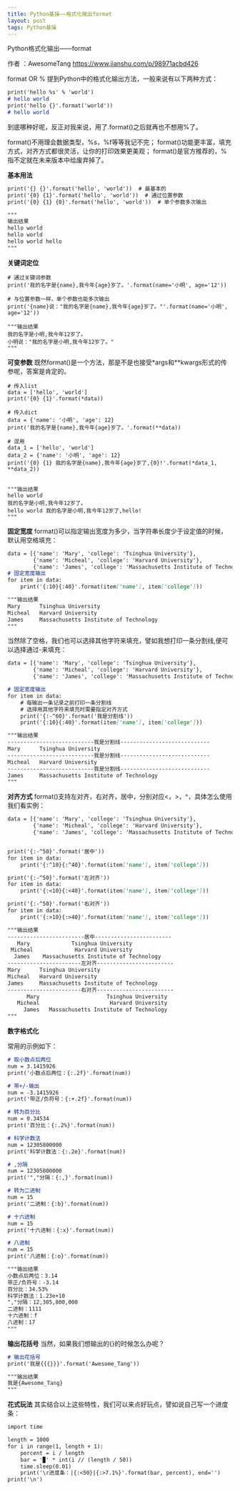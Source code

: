 ```yaml
---
title: Python基操——格式化输出format
layout: post
tags: Python基操
---
```

Python格式化输出——format

作者 ：AwesomeTang
https://www.jianshu.com/p/98971acbd426

format OR %
提到Python中的格式化输出方法，一般来说有以下两种方式：
```markdown
print('hello %s' % 'world')
# hello world
print('hello {}'.format('world'))
# hello world
```

到底哪种好呢，反正对我来说，用了.format()之后就再也不想用%了。

format()不用理会数据类型，%s，%f等等我记不完；
format()功能更丰富，填充方式，对齐方式都很灵活，让你的打印效果更美观；
format()是官方推荐的，%指不定就在未来版本中给废弃掉了。

**基本用法**
```markdown
print('{} {}'.format('hello', 'world'))  # 最基本的
print('{0} {1}'.format('hello', 'world'))  # 通过位置参数
print('{0} {1} {0}'.format('hello', 'world'))  # 单个参数多次输出

"""
输出结果
hello world
hello world
hello world hello
"""
```

**关键词定位**

```
# 通过关键词参数
print('我的名字是{name},我今年{age}岁了。'.format(name='小明', age='12'))

# 与位置参数一样，单个参数也能多次输出
print('{name}说："我的名字是{name},我今年{age}岁了。"'.format(name='小明', age='12'))

"""输出结果
我的名字是小明,我今年12岁了。
小明说："我的名字是小明,我今年12岁了。"
"""
```

**可变参数**
既然format()是一个方法，那是不是也接受*args和**kwargs形式的传参呢，答案是肯定的。

```
# 传入list
data = ['hello', 'world']
print('{0} {1}'.format(*data))
```

```
# 传入dict
data = {'name': '小明', 'age': 12}
print('我的名字是{name},我今年{age}岁了。'.format(**data))
```

```
# 混用
data_1 = ['hello', 'world']
data_2 = {'name': '小明', 'age': 12}
print('{0} {1} 我的名字是{name},我今年{age}岁了,{0}!'.format(*data_1, **data_2))


"""输出结果
hello world
我的名字是小明,我今年12岁了。
hello world 我的名字是小明,我今年12岁了,hello!
"""
```

**固定宽度**
format()可以指定输出宽度为多少，当字符串长度少于设定值的时候，默认用空格填充：
```markdown
data = [{'name': 'Mary', 'college': 'Tsinghua University'},
        {'name': 'Micheal', 'college': 'Harvard University'},
        {'name': 'James', 'college': 'Massachusetts Institute of Technology'}]
# 固定宽度输出
for item in data:
    print('{:10}{:40}'.format(item['name'], item['college']))

"""输出结果
Mary      Tsinghua University                     
Micheal   Harvard University                      
James     Massachusetts Institute of Technology   
"""
```

当然除了空格，我们也可以选择其他字符来填充，譬如我想打印一条分割线,便可以选择通过-来填充：
```markdown
data = [{'name': 'Mary', 'college': 'Tsinghua University'},
        {'name': 'Micheal', 'college': 'Harvard University'},
        {'name': 'James', 'college': 'Massachusetts Institute of Technology'}]

# 固定宽度输出
for item in data:
    # 每输出一条记录之前打印一条分割线
    # 选择用其他字符来填充时需要指定对齐方式
    print('{:-^60}'.format('我是分割线'))
    print('{:10}{:40}'.format(item['name'], item['college']))

"""输出结果
---------------------------我是分割线----------------------------
Mary      Tsinghua University                     
---------------------------我是分割线----------------------------
Micheal   Harvard University                      
---------------------------我是分割线----------------------------
James     Massachusetts Institute of Technology   
"""
```

**对齐方式**
format()支持左对齐，右对齐，居中，分别对应<，>，^，具体怎么使用我们看实例：
```markdown
data = [{'name': 'Mary', 'college': 'Tsinghua University'},
        {'name': 'Micheal', 'college': 'Harvard University'},
        {'name': 'James', 'college': 'Massachusetts Institute of Technology'}]


print('{:-^50}'.format('居中'))
for item in data:
    print('{:^10}{:^40}'.format(item['name'], item['college']))

print('{:-^50}'.format('左对齐'))
for item in data:
    print('{:<10}{:<40}'.format(item['name'], item['college']))

print('{:-^50}'.format('右对齐'))
for item in data:
    print('{:>10}{:>40}'.format(item['name'], item['college']))

"""输出结果
------------------------居中------------------------
   Mary             Tsinghua University           
 Micheal             Harvard University           
  James    Massachusetts Institute of Technology  
-----------------------左对齐------------------------
Mary      Tsinghua University                     
Micheal   Harvard University                      
James     Massachusetts Institute of Technology   
-----------------------右对齐------------------------
      Mary                     Tsinghua University
   Micheal                      Harvard University
     James   Massachusetts Institute of Technology
"""
```

**数字格式化**

常用的示例如下：
```markdown
# 取小数点后两位
num = 3.1415926
print('小数点后两位：{:.2f}'.format(num))

# 带+/-输出
num = -3.1415926
print('带正/负符号：{:+.2f}'.format(num))

# 转为百分比
num = 0.34534
print('百分比：{:.2%}'.format(num))

# 科学计数法
num = 12305800000
print('科学计数法：{:.2e}'.format(num))

# ,分隔
num = 12305800000
print('","分隔：{:,}'.format(num))

# 转为二进制
num = 15
print('二进制：{:b}'.format(num))

# 十六进制
num = 15
print('十六进制：{:x}'.format(num))

# 八进制
num = 15
print('八进制：{:o}'.format(num))

"""输出结果
小数点后两位：3.14
带正/负符号：-3.14
百分比：34.53%
科学计数法：1.23e+10
","分隔：12,305,800,000
二进制：1111
十六进制：f
八进制：17
"""
```

**输出花括号**
当然，如果我们想输出的{}的时候怎么办呢？
```markdown
# 输出花括号
print('我是{{{}}}'.format('Awesome_Tang'))

"""输出结果
我是{Awesome_Tang}
"""

```

**花式玩法**
其实结合以上这些特性，我们可以来点好玩点，譬如说自己写一个进度条：
```markdown
import time

length = 1000
for i in range(1, length + 1):
    percent = i / length
    bar = '▉' * int(i // (length / 50))
    time.sleep(0.01)
    print('\r进度条：|{:<50}|{:>7.1%}'.format(bar, percent), end='')
print('\n')
```
